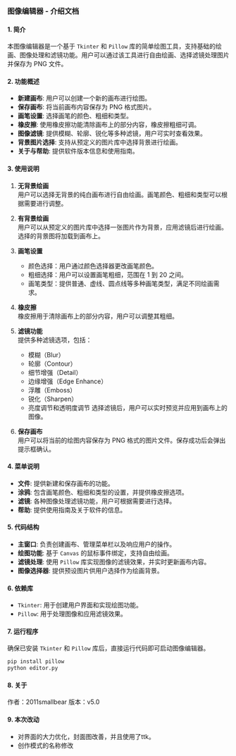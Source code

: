### 图像编辑器 - 介绍文档
#### 1. 简介
本图像编辑器是一个基于 `Tkinter` 和 `Pillow` 库的简单绘图工具，支持基础的绘画、图像处理和滤镜功能。用户可以通过该工具进行自由绘画、选择滤镜处理图片并保存为 PNG 文件。
#### 2. 功能概述
- **新建画布**: 用户可以创建一个新的画布进行绘图。
- **保存画布**: 将当前画布内容保存为 PNG 格式图片。
- **画笔设置**: 选择画笔的颜色、粗细和类型。
- **橡皮擦**: 使用橡皮擦功能清除画布上的部分内容，橡皮擦粗细可调。
- **图像滤镜**: 提供模糊、轮廓、锐化等多种滤镜，用户可实时查看效果。
- **背景图片选择**: 支持从预定义的图片库中选择背景进行绘画。
- **关于与帮助**: 提供软件版本信息和使用指南。
#### 3. 使用说明
1. **无背景绘画**  
   用户可以选择无背景的纯白画布进行自由绘画。画笔颜色、粗细和类型可以根据需要进行调整。
   
2. **有背景绘画**  
   用户可以从预定义的图片库中选择一张图片作为背景，应用滤镜后进行绘画。选择的背景图将加载到画布上。
3. **画笔设置**  
   - 颜色选择：用户通过颜色选择器更改画笔颜色。
   - 粗细选择：用户可以设置画笔粗细，范围在 1 到 20 之间。
   - 画笔类型：提供普通、虚线、圆点线等多种画笔类型，满足不同绘画需求。
4. **橡皮擦**  
   橡皮擦用于清除画布上的部分内容，用户可以调整其粗细。
5. **滤镜功能**  
   提供多种滤镜选项，包括：
   - 模糊（Blur）
   - 轮廓（Contour）
   - 细节增强（Detail）
   - 边缘增强（Edge Enhance）
   - 浮雕（Emboss）
   - 锐化（Sharpen）
   - 亮度调节和透明度调节
   选择滤镜后，用户可以实时预览并应用到画布上的图像。
6. **保存画布**  
   用户可以将当前的绘图内容保存为 PNG 格式的图片文件。保存成功后会弹出提示框确认。
#### 4. 菜单说明
- **文件**: 提供新建和保存画布的功能。
- **涂鸦**: 包含画笔颜色、粗细和类型的设置，并提供橡皮擦选项。
- **滤镜**: 各种图像处理滤镜功能，用户可根据需要进行选择。
- **帮助**: 提供使用指南及关于软件的信息。
#### 5. 代码结构
- **主窗口**: 负责创建画布、管理菜单栏以及响应用户的操作。
- **绘图功能**: 基于 `Canvas` 的鼠标事件绑定，支持自由绘画。
- **滤镜处理**: 使用 `Pillow` 库实现图像的滤镜效果，并实时更新画布内容。
- **图像选择器**: 提供预设图片供用户选择作为绘画背景。
#### 6. 依赖库
- `Tkinter`: 用于创建用户界面和实现绘图功能。
- `Pillow`: 用于处理图像和应用滤镜效果。
#### 7. 运行程序
确保已安装 `Tkinter` 和 `Pillow` 库后，直接运行代码即可启动图像编辑器。
```bash
pip install pillow
python editor.py
```
#### 8. 关于
作者：2011smallbear
版本：v5.0
#### 9. 本次改动
- 对界面的大力优化，封面图改善，并且使用了ttk。
- 创作模式的名称修改
